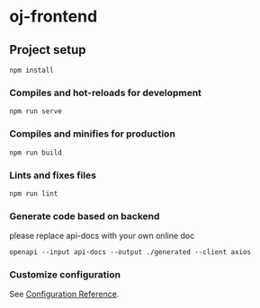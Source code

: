 # oj-frontend

## Project setup
```
npm install
```

### Compiles and hot-reloads for development
```
npm run serve
```

### Compiles and minifies for production
```
npm run build
```

### Lints and fixes files
```
npm run lint
```

### Generate code based on backend
please replace api-docs with your own online doc
```shell
openapi --input api-docs --output ./generated --client axios  
```

### Customize configuration
See [Configuration Reference](https://cli.vuejs.org/config/).
